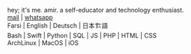 hey; it's me. amir. a self-educator and technology enthusiast.<br />
<a href="mailto:theamirghs@protonmail.com">mail</a> | <a href="https://wa.me/982188374320">whatsapp</a><br />
Farsi | English | Deutsch | 日本🏗語<br />
Bash | Swift | Python | SQL | JS | PHP | HTML | CSS<br />
ArchLinux | MacOS | iOS
